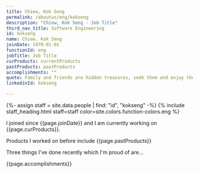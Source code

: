 ```yaml
---
title: Chiew, Kok Seng
permalink: /aboutus/eng/kokseng
description: "Chiew, Kok Seng - Job Title"
third_nav_title: Software Engineering
id: kokseng
name: Chiew, Kok Seng
joinDate: 1970-01-01
functionId: eng
jobTitle: Job Title
curProducts: currentProducts
pastProducts: pastProducts
accomplishments: ""
quote: Family and friends are hidden treasures, seek them and enjoy their riches.
linkedinId: kokseng

---
```


{%- assign staff = site.data.people | find: "id", "kokseng" -%}
{% include staff_heading.html staff=staff color=site.colors.function-colors.eng %}

<p>I joined since {{page.joinDate}} and I am currently working on {{page.curProducts}}.</p>

<p>Products I worked on before include {{page.pastProducts}}</p>

<p>Three things I've done recently which I'm proud of are...</p>
{{page.accomplishments}}
